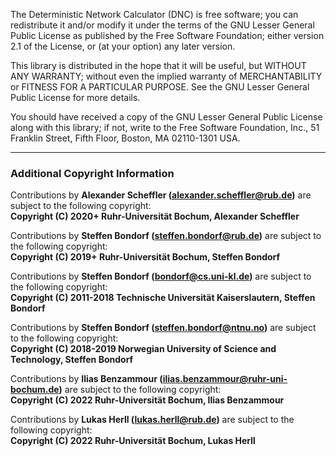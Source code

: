 The Deterministic Network Calculator (DNC) is free software; you can redistribute it and/or modify it under the terms of the GNU Lesser General Public License as published by the Free Software Foundation; either version 2.1 of the License, or (at your option) any later version.

This library is distributed in the hope that it will be useful, but WITHOUT ANY WARRANTY; without even the implied warranty of MERCHANTABILITY or FITNESS FOR A PARTICULAR PURPOSE.  See the GNU Lesser General Public License for more details.

You should have received a copy of the GNU Lesser General Public License along with this library; if not, write to the Free Software Foundation, Inc., 51 Franklin Street, Fifth Floor, Boston, MA 02110-1301 USA.

___

### Additional Copyright Information

Contributions by **Alexander Scheffler (alexander.scheffler@rub.de)** are subject to the following copyright:  
**Copyright (C) 2020+ Ruhr-Universität Bochum, Alexander Scheffler**

Contributions by **Steffen Bondorf (steffen.bondorf@rub.de)** are subject to the following copyright:  
**Copyright (C) 2019+ Ruhr-Universität Bochum, Steffen Bondorf**

Contributions by **Steffen Bondorf (bondorf@cs.uni-kl.de)** are subject to the following copyright:  
**Copyright (C) 2011-2018 Technische Universität Kaiserslautern, Steffen Bondorf**

Contributions by **Steffen Bondorf (steffen.bondorf@ntnu.no)** are subject to the following copyright:  
**Copyright (C) 2018-2019 Norwegian University of Science and Technology, Steffen Bondorf**

Contributions by **Ilias Benzammour (ilias.benzammour@ruhr-uni-bochum.de)** are subject to the following copyright:  
**Copyright (C) 2022 Ruhr-Universität Bochum, Ilias Benzammour**

Contributions by **Lukas Herll (lukas.herll@rub.de)** are subject to the following copyright:  
**Copyright (C) 2022 Ruhr-Universität Bochum, Lukas Herll**
